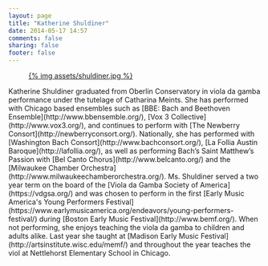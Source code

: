 ```yaml
---
layout: page
title: "Katherine Shuldiner"
date: 2014-05-17 14:57
comments: false
sharing: false
footer: false
---
```

<figure class="fiddles">
  <a href="assets/shuldiner.jpg">
    {% img assets/shuldiner.jpg  %}
  </a>
  <figcaption></figcaption>
</figure>
Katherine Shuldiner graduated from Oberlin Conservatory in viola da gamba performance under the tutelage of Catharina
Meints. She has performed with Chicago based ensembles such as [BBE: Bach and Beethoven
Ensemble](http://www.bbensemble.org/), [Vox 3 Collective](http://www.vox3.org/), and continues to perform with [The
Newberry Consort](http://newberryconsort.org/). Nationally, she has performed with [Washington Bach
Consort](http://www.bachconsort.org/), [La Follia Austin Baroque](http://lafollia.org/), as well as performing Bach’s
Saint Matthew’s Passion with [Bel Canto Chorus](http://www.belcanto.org/) and the [Milwaukee Chamber
Orchestra](http://www.milwaukeechamberorchestra.org/). Ms. Shuldiner served a two year term on the board of the [Viola
da Gamba Society of America](https://vdgsa.org/) and was chosen to perform in the first [Early Music America's Young
Performers Festival](https://www.earlymusicamerica.org/endeavors/young-performers-festival/) during [Boston Early Music
Festival](http://www.bemf.org/). When not performing, she enjoys teaching the viola da gamba to children and adults
alike. Last year she taught at [Madison Early Music Festival](http://artsinstitute.wisc.edu/memf/) and throughout the
year teaches the viol at Nettlehorst Elementary School in Chicago.

